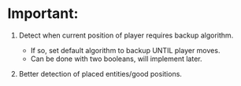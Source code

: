 # Important:

1. Detect when current position of player requires backup algorithm.

    - If so, set default algorithm to backup UNTIL player moves.
    - Can be done with two booleans, will implement later.

2. Better detection of placed entities/good positions.
